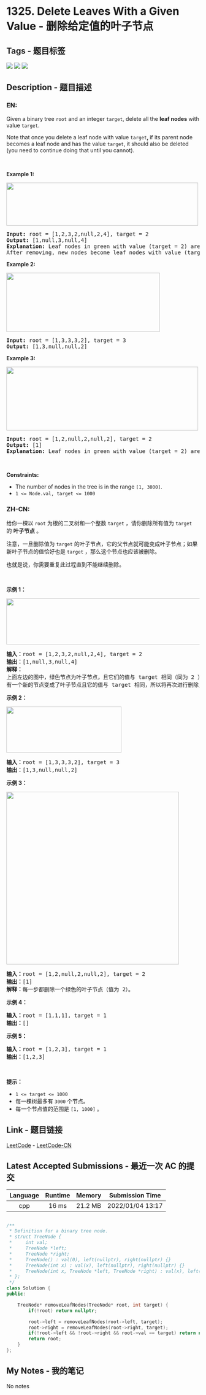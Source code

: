 
# 1325. Delete Leaves With a Given Value - 删除给定值的叶子节点

## Tags - 题目标签

 <img src="https://img.shields.io/badge/Tree-树-blue.svg">   <img src="https://img.shields.io/badge/Depth First Search-深度优先搜索-blue.svg">   <img src="https://img.shields.io/badge/Binary Tree-二叉树-blue.svg">  


## Description - 题目描述

### EN:
<p>Given a binary tree <code>root</code> and an integer <code>target</code>, delete all the <strong>leaf nodes</strong> with value <code>target</code>.</p>

<p>Note that once you delete a leaf node with value <code>target</code><strong>, </strong>if its parent node becomes a leaf node and has the value <code>target</code>, it should also be deleted (you need to continue doing that until you cannot).</p>

<p>&nbsp;</p>
<p><strong class="example">Example 1:</strong></p>

<p><strong><img alt="" src="https://assets.leetcode.com/uploads/2020/01/09/sample_1_1684.png" style="width: 500px; height: 112px;" /></strong></p>

<pre>
<strong>Input:</strong> root = [1,2,3,2,null,2,4], target = 2
<strong>Output:</strong> [1,null,3,null,4]
<strong>Explanation:</strong> Leaf nodes in green with value (target = 2) are removed (Picture in left). 
After removing, new nodes become leaf nodes with value (target = 2) (Picture in center).
</pre>

<p><strong class="example">Example 2:</strong></p>

<p><strong><img alt="" src="https://assets.leetcode.com/uploads/2020/01/09/sample_2_1684.png" style="width: 400px; height: 154px;" /></strong></p>

<pre>
<strong>Input:</strong> root = [1,3,3,3,2], target = 3
<strong>Output:</strong> [1,3,null,null,2]
</pre>

<p><strong class="example">Example 3:</strong></p>

<p><strong><img alt="" src="https://assets.leetcode.com/uploads/2020/01/15/sample_3_1684.png" style="width: 500px; height: 166px;" /></strong></p>

<pre>
<strong>Input:</strong> root = [1,2,null,2,null,2], target = 2
<strong>Output:</strong> [1]
<strong>Explanation:</strong> Leaf nodes in green with value (target = 2) are removed at each step.
</pre>

<p>&nbsp;</p>
<p><strong>Constraints:</strong></p>

<ul>
	<li>The number of nodes in the tree is in the range <code>[1, 3000]</code>.</li>
	<li><code>1 &lt;= Node.val, target &lt;= 1000</code></li>
</ul>


### ZH-CN:
<p>给你一棵以&nbsp;<code>root</code>&nbsp;为根的二叉树和一个整数&nbsp;<code>target</code>&nbsp;，请你删除所有值为&nbsp;<code>target</code> 的&nbsp;<strong>叶子节点</strong> 。</p>

<p>注意，一旦删除值为&nbsp;<code>target</code>&nbsp;的叶子节点，它的父节点就可能变成叶子节点；如果新叶子节点的值恰好也是&nbsp;<code>target</code> ，那么这个节点也应该被删除。</p>

<p>也就是说，你需要重复此过程直到不能继续删除。</p>

<p>&nbsp;</p>

<p><strong>示例 1：</strong></p>

<p><strong><img alt="" src="https://assets.leetcode-cn.com/aliyun-lc-upload/uploads/2020/01/16/sample_1_1684.png" style="height: 120px; width: 550px;"></strong></p>

<pre><strong>输入：</strong>root = [1,2,3,2,null,2,4], target = 2
<strong>输出：</strong>[1,null,3,null,4]
<strong>解释：
</strong>上面左边的图中，绿色节点为叶子节点，且它们的值与 target 相同（同为 2 ），它们会被删除，得到中间的图。
有一个新的节点变成了叶子节点且它的值与 target 相同，所以将再次进行删除，从而得到最右边的图。
</pre>

<p><strong>示例 2：</strong></p>

<p><strong><img alt="" src="https://assets.leetcode-cn.com/aliyun-lc-upload/uploads/2020/01/16/sample_2_1684.png" style="height: 120px; width: 300px;"></strong></p>

<pre><strong>输入：</strong>root = [1,3,3,3,2], target = 3
<strong>输出：</strong>[1,3,null,null,2]
</pre>

<p><strong>示例 3：</strong></p>

<p><strong><img alt="" src="https://assets.leetcode-cn.com/aliyun-lc-upload/uploads/2020/01/16/sample_3_1684.png" style="width: 450px;"></strong></p>

<pre><strong>输入：</strong>root = [1,2,null,2,null,2], target = 2
<strong>输出：</strong>[1]
<strong>解释：</strong>每一步都删除一个绿色的叶子节点（值为 2）。</pre>

<p><strong>示例 4：</strong></p>

<pre><strong>输入：</strong>root = [1,1,1], target = 1
<strong>输出：</strong>[]
</pre>

<p><strong>示例 5：</strong></p>

<pre><strong>输入：</strong>root = [1,2,3], target = 1
<strong>输出：</strong>[1,2,3]
</pre>

<p>&nbsp;</p>

<p><strong>提示：</strong></p>

<ul>
	<li><code>1 &lt;= target&nbsp;&lt;= 1000</code></li>
	<li>每一棵树最多有 <code>3000</code> 个节点。</li>
	<li>每一个节点值的范围是&nbsp;<code>[1, 1000]</code>&nbsp;。</li>
</ul>



## Link - 题目链接

[LeetCode](https://leetcode.com/problems/delete-leaves-with-a-given-value/description/)  -  [LeetCode-CN](https://leetcode.cn/problems/delete-leaves-with-a-given-value/description/)
## Latest Accepted Submissions - 最近一次 AC 的提交


| Language | Runtime | Memory | Submission Time |
|:---:|:---:|:---:|:---:|
| cpp  | 16 ms | 21.2 MB | 2022/01/04 13:17 |

```cpp

/**
 * Definition for a binary tree node.
 * struct TreeNode {
 *     int val;
 *     TreeNode *left;
 *     TreeNode *right;
 *     TreeNode() : val(0), left(nullptr), right(nullptr) {}
 *     TreeNode(int x) : val(x), left(nullptr), right(nullptr) {}
 *     TreeNode(int x, TreeNode *left, TreeNode *right) : val(x), left(left), right(right) {}
 * };
 */
class Solution {
public:

    TreeNode* removeLeafNodes(TreeNode* root, int target) {
        if(!root) return nullptr;

        root->left = removeLeafNodes(root->left, target);
        root->right = removeLeafNodes(root->right, target);
        if(!root->left && !root->right && root->val == target) return nullptr;
        return root;
    }
};

```
## My Notes - 我的笔记


No notes

